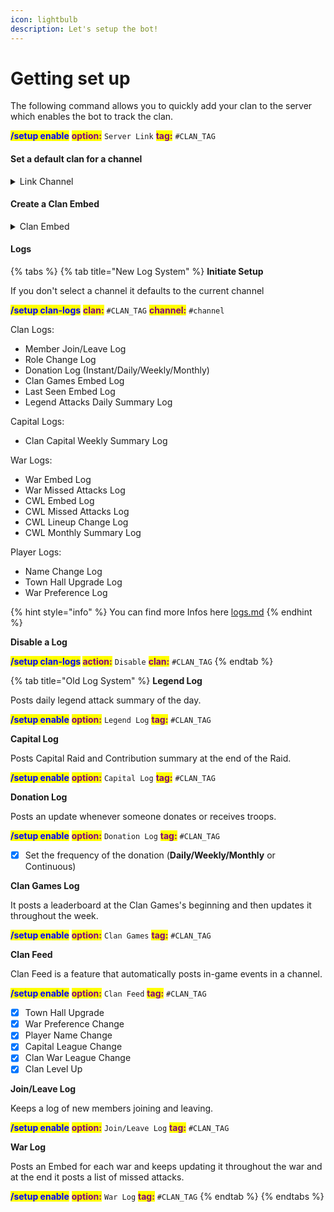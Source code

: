 ```yaml
---
icon: lightbulb
description: Let's setup the bot!
---
```


# Getting set up

The following command allows you to quickly add your clan to the server which enables the bot to track the clan.

<mark style="color:blue;">**/setup enable**</mark> <mark style="color:purple;">**option:**</mark> `Server Link` <mark style="color:purple;">**tag:**</mark> `#CLAN_TAG`

#### Set a default clan for a channel

<details>

<summary>Link Channel</summary>

Allows you to link a clan to a channel. (one clan per channel)

<mark style="color:blue;">**/setup enable**</mark> <mark style="color:purple;">**option:**</mark> `Channel Link`<mark style="color:purple;">**tag:**</mark> `#CLAN_TAG`

* [x] This link enables you to run commands without entering or selecting a clan tag.
* [x] You can repeat the process to link the clan in multiple channels.

</details>

#### Create a Clan Embed

<details>

<summary>Clan Embed</summary>

Clan embed is for showcasing your clans in a public channel.

<mark style="color:blue;">**/setup enable**</mark> <mark style="color:purple;">**option:**</mark> `Clan Embed` <mark style="color:purple;">**tag:**</mark> `#CLAN_TAG`

</details>

#### Logs

{% tabs %}
{% tab title="New Log System" %}
**Initiate Setup**

If you don't select a channel it defaults to the current channel

<mark style="color:blue;">**/setup clan-logs**</mark> <mark style="color:purple;">**clan:**</mark> `#CLAN_TAG` <mark style="color:purple;">**channel:**</mark> `#channel`

Clan Logs:

* Member Join/Leave Log
* Role Change Log
* Donation Log (Instant/Daily/Weekly/Monthly)
* Clan Games Embed Log
* Last Seen Embed Log
* Legend Attacks Daily Summary Log

Capital Logs:

* Clan Capital Weekly Summary Log

War Logs:

* War Embed Log
* War Missed Attacks Log
* CWL Embed Log
* CWL Missed Attacks Log
* CWL Lineup Change Log
* CWL Monthly Summary Log

Player Logs:

* Name Change Log
* Town Hall Upgrade Log
* War Preference Log

{% hint style="info" %}
You can find more Infos here [logs.md](../features/logs.md "mention")
{% endhint %}

**Disable a Log**

<mark style="color:blue;">**/setup clan-logs**</mark>**&#x20;**<mark style="color:purple;">**action:**</mark> `Disable` <mark style="color:purple;">**clan:**</mark> `#CLAN_TAG`
{% endtab %}

{% tab title="Old Log System" %}
**Legend Log**

Posts daily legend attack summary of the day.

<mark style="color:blue;">**/setup enable**</mark> <mark style="color:purple;">**option:**</mark> `Legend Log` <mark style="color:purple;">**tag:**</mark> `#CLAN_TAG`

**Capital Log**

Posts Capital Raid and Contribution summary at the end of the Raid.

<mark style="color:blue;">**/setup enable**</mark> <mark style="color:purple;">**option:**</mark> `Capital Log` <mark style="color:purple;">**tag:**</mark> `#CLAN_TAG`

**Donation Log**

Posts an update whenever someone donates or receives troops.

<mark style="color:blue;">**/setup enable**</mark> <mark style="color:purple;">**option:**</mark> `Donation Log` <mark style="color:purple;">**tag:**</mark> `#CLAN_TAG`

* [x] Set the frequency of the donation (**Daily/Weekly/Monthly** or Continuous)

**Clan Games Log**

It posts a leaderboard at the Clan Games's beginning and then updates it throughout the week.

<mark style="color:blue;">**/setup enable**</mark> <mark style="color:purple;">**option:**</mark> `Clan Games` <mark style="color:purple;">**tag:**</mark> `#CLAN_TAG`

**Clan Feed**

Clan Feed is a feature that automatically posts in-game events in a channel.

<mark style="color:blue;">**/setup enable**</mark> <mark style="color:purple;">**option:**</mark> `Clan Feed` <mark style="color:purple;">**tag:**</mark> `#CLAN_TAG`

* [x] Town Hall Upgrade
* [x] War Preference Change
* [x] Player Name Change
* [x] Capital League Change
* [x] Clan War League Change
* [x] Clan Level Up

**Join/Leave Log**

Keeps a log of new members joining and leaving.

<mark style="color:blue;">**/setup enable**</mark> <mark style="color:purple;">**option:**</mark> `Join/Leave Log` <mark style="color:purple;">**tag:**</mark> `#CLAN_TAG`

**War Log**

Posts an Embed for each war and keeps updating it throughout the war and at the end it posts a list of missed attacks.

<mark style="color:blue;">**/setup enable**</mark> <mark style="color:purple;">**option:**</mark> `War Log` <mark style="color:purple;">**tag:**</mark> `#CLAN_TAG`
{% endtab %}
{% endtabs %}
